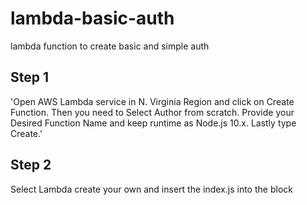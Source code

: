 # lambda-basic-auth
lambda function to create basic and simple auth

## Step 1 

'Open AWS Lambda service in N. Virginia Region and click on Create Function. Then you need to Select Author from scratch. Provide your Desired Function Name and keep runtime as Node.js 10.x. Lastly type Create.'


## Step 2 

Select Lambda create your own and insert the index.js into the block

